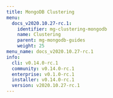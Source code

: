 ```yaml
---
title: MongoDB Clustering
menu:
  docs_v2020.10.27-rc.1:
    identifier: mg-clustering-mongodb
    name: Clustering
    parent: mg-mongodb-guides
    weight: 25
menu_name: docs_v2020.10.27-rc.1
info:
  cli: v0.14.0-rc.1
  community: v0.14.0-rc.1
  enterprise: v0.1.0-rc.1
  installer: v0.14.0-rc.1
  version: v2020.10.27-rc.1
---
```


